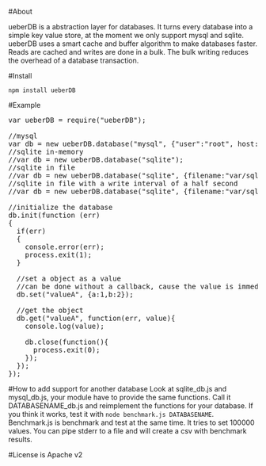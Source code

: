 #About

ueberDB is a abstraction layer for databases. It turns every database into a simple key value store, at the moment we only support mysql and sqlite. ueberDB uses a smart cache and buffer algorithm to make databases faster. Reads are cached and writes are done in a bulk. The bulk writing reduces the overhead of a database transaction.

#Install

`npm install ueberDB`

#Example

<pre>
var ueberDB = require("ueberDB");

//mysql
var db = new ueberDB.database("mysql", {"user":"root", host: "localhost", "password":"", database: "store"});
//sqlite in-memory
//var db = new ueberDB.database("sqlite");
//sqlite in file
//var db = new ueberDB.database("sqlite", {filename:"var/sqlite3.db"});
//sqlite in file with a write interval of a half second
//var db = new ueberDB.database("sqlite", {filename:"var/sqlite3.db"}, {writeInterval: 500});

//initialize the database
db.init(function (err)
{
  if(err) 
  {
    console.error(err);
    process.exit(1);
  }

  //set a object as a value
  //can be done without a callback, cause the value is immediately in the buffer
  db.set("valueA", {a:1,b:2});
  
  //get the object
  db.get("valueA", function(err, value){
    console.log(value);
    
    db.close(function(){
      process.exit(0);
    });
  });
});
</pre>

#How to add support for another database
Look at sqlite_db.js and mysql_db.js, your module have to provide the same functions. Call it DATABASENAME_db.js and reimplement the functions for your database. If you think it works, test it with `node benchmark.js DATABASENAME`. Benchmark.js is benchmark and test at the same time. It tries to set 100000 values. You can pipe stderr to a file and will create a csv with benchmark results.

#License 
is Apache v2
